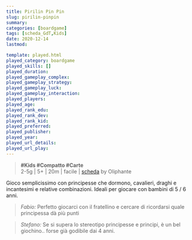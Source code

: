 ```yaml
---
title: Pirilin Pin Pin
slug: pirilin-pinpin
summary: 
categories: [boardgame]
tags: [scheda_GdT,Kids]
date: 2020-12-14
lastmod: 

template: played.html
played_category: boardgame
played_skills: []
played_duration: 
played_gameplay_complex: 
played_gameplay_strategy: 
played_gameplay_luck: 
played_gameplay_interaction: 
played_players: 
played_age: 
played_rank_edu: 
played_rank_dev: 
played_rank_kid: 
played_preferred: 
played_publisher: 
played_year: 
played_url_details: 
played_url_play: 
---
```


> **#Kids #Compatto #Carte**  
> 2-5g | 5+ | 20m | facile | [scheda](https://www.boardgamegeek.com/boardgame/17053/sleeping-queens) by Oliphante  

Gioco semplicissimo con principesse che dormono, cavalieri, draghi e incantesimi e relative combinazioni. Ideali per giocare con bambini di 5 / 6 anni.

> *Fabio:*
> Perfetto giocarci con il fratellino e cercare di ricordarsi quale principessa dà più punti

> *Stefano:*
> Se si supera lo stereotipo principesse e principi, è un bel giochino.. forse già godibile dai 4 anni.


